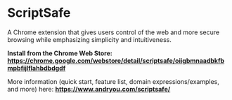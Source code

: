 # ScriptSafe
A Chrome extension that gives users control of the web and more secure browsing while emphasizing simplicity and intuitiveness.

**Install from the Chrome Web Store: https://chrome.google.com/webstore/detail/scriptsafe/oiigbmnaadbkfbmpbfijlflahbdbdgdf**

More information (quick start, feature list, domain expressions/examples, and more) here: **https://www.andryou.com/scriptsafe/**
